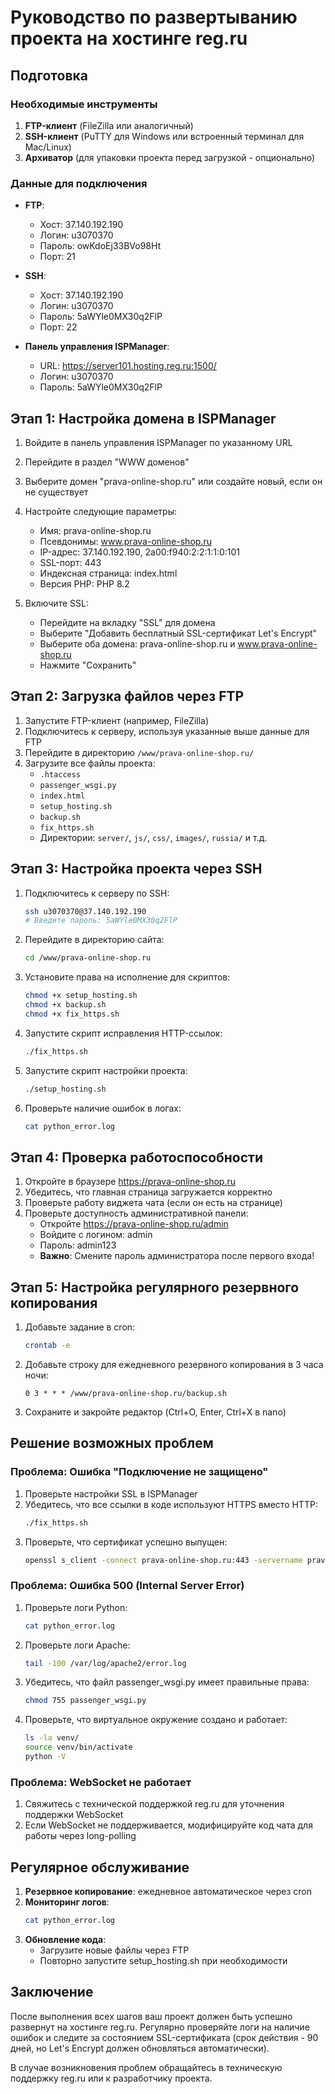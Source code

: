 # Руководство по развертыванию проекта на хостинге reg.ru

## Подготовка

### Необходимые инструменты
1. **FTP-клиент** (FileZilla или аналогичный)
2. **SSH-клиент** (PuTTY для Windows или встроенный терминал для Mac/Linux)
3. **Архиватор** (для упаковки проекта перед загрузкой - опционально)

### Данные для подключения
- **FTP**:
  - Хост: 37.140.192.190
  - Логин: u3070370
  - Пароль: owKdoEj33BVo98Ht
  - Порт: 21

- **SSH**:
  - Хост: 37.140.192.190
  - Логин: u3070370
  - Пароль: 5aWYle0MX30q2FlP
  - Порт: 22

- **Панель управления ISPManager**:
  - URL: https://server101.hosting.reg.ru:1500/
  - Логин: u3070370
  - Пароль: 5aWYle0MX30q2FlP

## Этап 1: Настройка домена в ISPManager

1. Войдите в панель управления ISPManager по указанному URL
2. Перейдите в раздел "WWW доменов"
3. Выберите домен "prava-online-shop.ru" или создайте новый, если он не существует
4. Настройте следующие параметры:
   - Имя: prava-online-shop.ru
   - Псевдонимы: www.prava-online-shop.ru
   - IP-адрес: 37.140.192.190, 2a00:f940:2:2:1:1:0:101
   - SSL-порт: 443
   - Индексная страница: index.html
   - Версия PHP: PHP 8.2

5. Включите SSL:
   - Перейдите на вкладку "SSL" для домена
   - Выберите "Добавить бесплатный SSL-сертификат Let's Encrypt"
   - Выберите оба домена: prava-online-shop.ru и www.prava-online-shop.ru
   - Нажмите "Сохранить"

## Этап 2: Загрузка файлов через FTP

1. Запустите FTP-клиент (например, FileZilla)
2. Подключитесь к серверу, используя указанные выше данные для FTP
3. Перейдите в директорию `/www/prava-online-shop.ru/`
4. Загрузите все файлы проекта:
   - `.htaccess`
   - `passenger_wsgi.py`
   - `index.html`
   - `setup_hosting.sh`
   - `backup.sh`
   - `fix_https.sh`
   - Директории: `server/`, `js/`, `css/`, `images/`, `russia/` и т.д.

## Этап 3: Настройка проекта через SSH

1. Подключитесь к серверу по SSH:
   ```bash
   ssh u3070370@37.140.192.190
   # Введите пароль: 5aWYle0MX30q2FlP
   ```

2. Перейдите в директорию сайта:
   ```bash
   cd /www/prava-online-shop.ru
   ```

3. Установите права на исполнение для скриптов:
   ```bash
   chmod +x setup_hosting.sh
   chmod +x backup.sh
   chmod +x fix_https.sh
   ```

4. Запустите скрипт исправления HTTP-ссылок:
   ```bash
   ./fix_https.sh
   ```

5. Запустите скрипт настройки проекта:
   ```bash
   ./setup_hosting.sh
   ```

6. Проверьте наличие ошибок в логах:
   ```bash
   cat python_error.log
   ```

## Этап 4: Проверка работоспособности

1. Откройте в браузере https://prava-online-shop.ru
2. Убедитесь, что главная страница загружается корректно
3. Проверьте работу виджета чата (если он есть на странице)
4. Проверьте доступность административной панели:
   - Откройте https://prava-online-shop.ru/admin
   - Войдите с логином: admin
   - Пароль: admin123
   - **Важно**: Смените пароль администратора после первого входа!

## Этап 5: Настройка регулярного резервного копирования

1. Добавьте задание в cron:
   ```bash
   crontab -e
   ```

2. Добавьте строку для ежедневного резервного копирования в 3 часа ночи:
   ```
   0 3 * * * /www/prava-online-shop.ru/backup.sh
   ```

3. Сохраните и закройте редактор (Ctrl+O, Enter, Ctrl+X в nano)

## Решение возможных проблем

### Проблема: Ошибка "Подключение не защищено"
1. Проверьте настройки SSL в ISPManager
2. Убедитесь, что все ссылки в коде используют HTTPS вместо HTTP:
   ```bash
   ./fix_https.sh
   ```
3. Проверьте, что сертификат успешно выпущен:
   ```bash
   openssl s_client -connect prava-online-shop.ru:443 -servername prava-online-shop.ru </dev/null 2>/dev/null | openssl x509 -noout -dates
   ```

### Проблема: Ошибка 500 (Internal Server Error)
1. Проверьте логи Python:
   ```bash
   cat python_error.log
   ```
2. Проверьте логи Apache:
   ```bash
   tail -100 /var/log/apache2/error.log
   ```
3. Убедитесь, что файл passenger_wsgi.py имеет правильные права:
   ```bash
   chmod 755 passenger_wsgi.py
   ```
4. Проверьте, что виртуальное окружение создано и работает:
   ```bash
   ls -la venv/
   source venv/bin/activate
   python -V
   ```

### Проблема: WebSocket не работает
1. Свяжитесь с технической поддержкой reg.ru для уточнения поддержки WebSocket
2. Если WebSocket не поддерживается, модифицируйте код чата для работы через long-polling

## Регулярное обслуживание

1. **Резервное копирование**: ежедневное автоматическое через cron
2. **Мониторинг логов**:
   ```bash
   cat python_error.log
   ```
3. **Обновление кода**:
   - Загрузите новые файлы через FTP
   - Повторно запустите setup_hosting.sh при необходимости

## Заключение

После выполнения всех шагов ваш проект должен быть успешно развернут на хостинге reg.ru. Регулярно проверяйте логи на наличие ошибок и следите за состоянием SSL-сертификата (срок действия - 90 дней, но Let's Encrypt должен обновляться автоматически).

В случае возникновения проблем обращайтесь в техническую поддержку reg.ru или к разработчику проекта. 